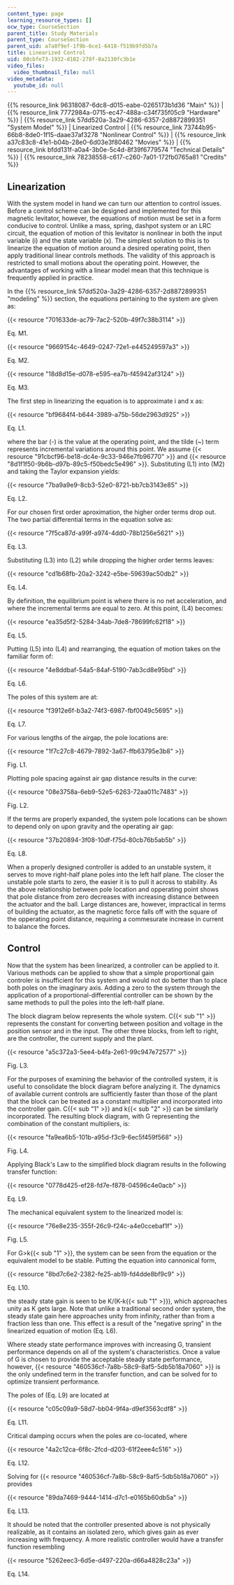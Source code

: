 ```yaml
---
content_type: page
learning_resource_types: []
ocw_type: CourseSection
parent_title: Study Materials
parent_type: CourseSection
parent_uid: a7a8f9ef-1f9b-6ce1-6418-f519b9fd5b7a
title: Linearized Control
uid: 80cbfe73-1932-d102-278f-8a2130fc3b1e
video_files:
  video_thumbnail_file: null
video_metadata:
  youtube_id: null
---
```


{{% resource_link 96318087-6dc8-d015-eabe-0265173b1d36 "Main" %}} | {{% resource_link 7772984a-0715-ec47-488a-c34f735f05c9 "Hardware" %}} | {{% resource_link 57dd520a-3a29-4286-6357-2d8872899351 "System Model" %}} | Linearized Control | {{% resource_link 73744b95-66b8-8de0-1f15-daae37af3278 "Nonlinear Control" %}} | {{% resource_link a37c83c8-41e1-b04b-28e0-6d03e3f80462 "Movies" %}} | {{% resource_link bfdd131f-a0a4-3b0e-5c4d-8f39f6779574 "Technical Details" %}} | {{% resource_link 78238558-c617-c260-7a01-172fb0765a81 "Credits" %}}

Linearization
-------------

With the system model in hand we can turn our attention to control issues. Before a control scheme can be designed and implemented for this magnetic levitator, however, the equations of motion must be set in a form conducive to control. Unlike a mass, spring, dashpot system or an LRC circuit, the equation of motion of this levitator is nonlinear in both the input variable (i) and the state variable (x). The simplest solution to this is to linearize the equation of motion around a desired operating point, then apply traditional linear controls methods. The validity of this approach is restricted to small motions about the operating point. However, the advantages of working with a linear model mean that this technique is frequently applied in practice.

In the {{% resource_link 57dd520a-3a29-4286-6357-2d8872899351 "modeling" %}} section, the equations pertaining to the system are given as:

{{< resource "701633de-ac79-7ac2-520b-49f7c38b3114" >}}

Eq. M1.

{{< resource "9669154c-4649-0247-72e1-e445249597a3" >}}

Eq. M2.

{{< resource "18d8d15e-d078-e595-ea7b-f45942af3124" >}}

Eq. M3.

The first step in linearizing the equation is to approximate i and x as:

{{< resource "bf9684f4-b644-3989-a75b-56de2963d925" >}}

Eq. L1.

where the bar (-) is the value at the operating point, and the tilde (~) term represents incremental variations around this point. We assume {{< resource "91cbcf96-be18-dc4e-9c33-946e7fb96770" >}} and {{< resource "8d1f1f50-9b6b-d97b-89c5-f50bedc5e496" >}}. Substituting (L1) into (M2) and taking the Taylor expansion yields:

{{< resource "7ba9a9e9-8cb3-52e0-8721-bb7cb3143e85" >}}

Eq. L2.

For our chosen first order aproximation, the higher order terms drop out. The two partial differential terms in the equation solve as:

{{< resource "7f5ca87d-a99f-a974-4dd0-78b1256e5621" >}}

Eq. L3.

Substituting (L3) into (L2) while dropping the higher order terms leaves:

{{< resource "cd1b68fb-20a2-3242-e5be-59639ac50db2" >}}

Eq. L4.

By definition, the equilibrium point is where there is no net acceleration, and where the incremental terms are equal to zero. At this point, (L4) becomes:

{{< resource "ea35d5f2-5284-34ab-7de8-78699fc62f18" >}}

Eq. L5.

Putting (L5) into (L4) and rearranging, the equation of motion takes on the familiar form of:

{{< resource "4e8ddbaf-54a5-84af-5190-7ab3cd8e95bd" >}}

Eq. L6.

The poles of this system are at:

{{< resource "f3912e6f-b3a2-74f3-6987-fbf0049c5695" >}}

Eq. L7.

For various lengths of the airgap, the pole locations are:

{{< resource "1f7c27c8-4679-7892-3a67-ffb63795e3b8" >}}

Fig. L1.

Plotting pole spacing against air gap distance results in the curve:

{{< resource "08e3758a-6eb9-52e5-6263-72aa011c7483" >}}

Fig. L2.

If the terms are properly expanded, the system pole locations can be shown to depend only on upon gravity and the operating air gap:

{{< resource "37b20894-3f08-10df-f75d-80cb76b5ab5b" >}}

Eq. L8.

When a properly designed controller is added to an unstable system, it serves to move right-half plane poles into the left half plane. The closer the unstable pole starts to zero, the easier it is to pull it across to stability. As the above relationship between pole location and opperating point shows that pole distance from zero decreases with increasing distance between the actuator and the ball. Large distances are, however, impractical in terms of building the actuator, as the magnetic force falls off with the square of the opperating point distance, requiring a commesurate increase in current to balance the forces.

Control
-------

Now that the system has been linearized, a controller can be applied to it. Various methods can be applied to show that a simple proportional gain controler is insufficient for this system and would not do better than to place both poles on the imaginary axis. Adding a zero to the system through the application of a proportional-differential controller can be shown by the same methods to pull the poles into the left-half plane.

The block diagram below represents the whole system. C{{< sub "1" >}} represents the constant for converting between position and voltage in the position sensor and in the input. The other three blocks, from left to right, are the controller, the current supply and the plant.

{{< resource "a5c372a3-5ee4-b4fa-2e61-99c947e72577" >}}

Fig. L3.

For the purposes of examining the behavior of the controlled system, it is useful to consolidate the block diagram before analyzing it. The dynamics of available current controls are sufficiently faster than those of the plant that the block can be treated as a constant multiplier and incorporated into the controller gain. C{{< sub "1" >}} and k{{< sub "2" >}} can be similarly incorporated. The resulting block diagram, with G representing the combination of the constant multipliers, is:

{{< resource "fa9ea6b5-101b-a95d-f3c9-6ec5f459f568" >}}

Fig. L4.

Applying Black's Law to the simplified block diagram results in the following transfer function:

{{< resource "0778d425-ef28-fd7e-f878-04596c4e0acb" >}}

Eq. L9.

The mechanical equivalent system to the linearized model is:

{{< resource "76e8e235-355f-26c9-f24c-a4e0ccebaf1f" >}}

Fig. L5.

For G>k{{< sub "1" >}}, the system can be seen from the equation or the equivalent model to be stable. Putting the equation into cannonical form,

{{< resource "8bd7c6e2-2382-fe25-ab19-fd4dde8bf9c9" >}}

Eq. L10.

the steady state gain is seen to be K/(K-k{{< sub "1" >}}), which approaches unity as K gets large. Note that unlike a traditional second order system, the steady state gain here approaches unity from infinity, rather than from a fraction less than one. This effect is a result of the "negative spring" in the linearized equation of motion (Eq. L6).

Where steady state performance improves with increasing G, transient performance depends on all of the system's characteristics. Once a value of G is chosen to provide the acceptable steady state performance, however, {{< resource "460536cf-7a8b-58c9-8af5-5db5b18a7060" >}} is the only undefined term in the transfer function, and can be solved for to optimize transient performance.

The poles of (Eq. L9) are located at

{{< resource "c05c09a9-58d7-bb04-9f4a-d9ef3563cdf8" >}}

Eq. L11.

Critical damping occurs when the poles are co-located, where

{{< resource "4a2c12ca-6f8c-2fcd-d203-61f2eee4c516" >}}

Eq. L12.

Solving for {{< resource "460536cf-7a8b-58c9-8af5-5db5b18a7060" >}} provides

{{< resource "89da7469-9444-1414-d7c1-e0165b60db5a" >}}

Eq. L13.

It should be noted that the controller presented above is not physically realizable, as it contains an isolated zero, which gives gain as ever increasing with frequency. A more realistic controller would have a transfer function resembling

{{< resource "5262eec3-6d5e-d497-220a-d66a4828c23a" >}}

Eq. L14.